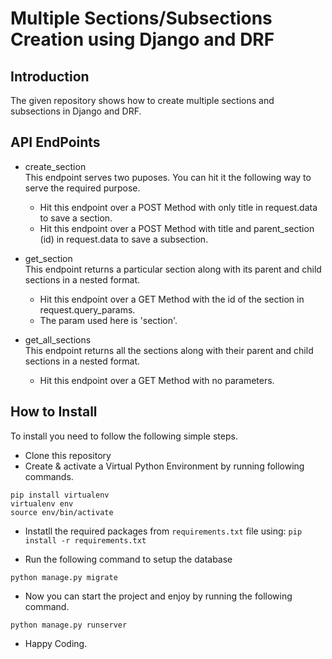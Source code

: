 # Multiple Sections/Subsections Creation using Django and DRF

## Introduction
The given repository shows how to create multiple sections and subsections in Django and DRF.

## API EndPoints
- create_section</br>
  This endpoint serves two puposes. You can hit it the following way to serve the required purpose.
  - Hit this endpoint over a POST Method with only title in request.data to save a section.
  - Hit this endpoint over a POST Method with title and parent_section (id) in request.data to save a subsection.

- get_section</br>
  This endpoint returns a particular section along with its parent and child sections in a nested format.
  - Hit this endpoint over a GET Method with the id of the section in request.query_params.
  - The param used here is 'section'.

- get_all_sections</br>
  This endpoint returns all the sections along with their parent and child sections in a nested format.
  - Hit this endpoint over a GET Method with no parameters.
  
## How to Install
To install you need to follow the following simple steps.
- Clone this repository
- Create & activate a Virtual Python Environment by running following commands.
```
pip install virtualenv
virtualenv env
source env/bin/activate
```
- Instatll the required packages from `requirements.txt` file using:
`pip install -r requirements.txt`

- Run the following command to setup the database
```
python manage.py migrate
```
- Now you can start the project and enjoy by running the following command.
```
python manage.py runserver
```

- Happy Coding.
